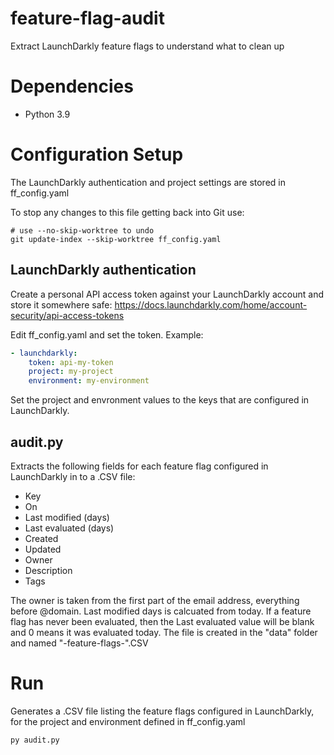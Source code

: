 # feature-flag-audit
Extract LaunchDarkly feature flags to understand what to clean up

# Dependencies
- Python 3.9

# Configuration Setup
The LaunchDarkly authentication and project settings are stored in ff_config.yaml

To stop any changes to this file getting back into Git use:
```
# use --no-skip-worktree to undo
git update-index --skip-worktree ff_config.yaml
```
## LaunchDarkly authentication
Create a personal API access token against your LaunchDarkly account and store it somewhere safe:
https://docs.launchdarkly.com/home/account-security/api-access-tokens

Edit ff_config.yaml and set the token. Example:
```yaml
- launchdarkly:
    token: api-my-token
    project: my-project
    environment: my-environment
```

Set the project and envronment values to the keys that are configured in LaunchDarkly.

## audit.py
Extracts the following fields for each feature flag configured in LaunchDarkly in to a .CSV file:
- Key
- On
- Last modified (days)
- Last evaluated (days)
- Created
- Updated
- Owner 
- Description
- Tags

The owner is taken from the first part of the email address, everything before @domain. Last modified days is calcuated from today. If a feature flag has never been evaluated, then the Last evaluated value will be blank and 0 means it was evaluated today. The file is created in the "data" folder and named "<environment-key>-feature-flags-<yyyy-mm-dd>".CSV

# Run
Generates a .CSV file listing the feature flags configured in LaunchDarkly, for the project and environment defined in ff_config.yaml
```python
py audit.py
```